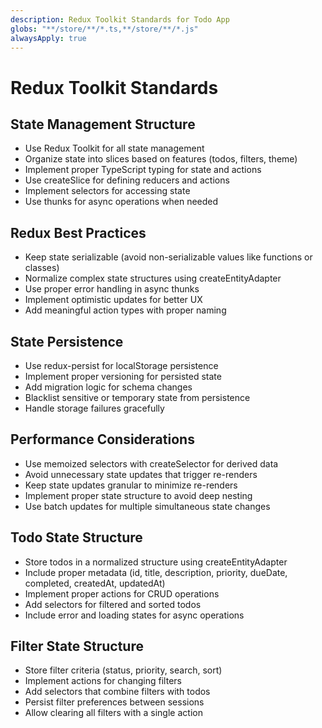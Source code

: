 ```yaml
---
description: Redux Toolkit Standards for Todo App
globs: "**/store/**/*.ts,**/store/**/*.js"
alwaysApply: true
---
```


# Redux Toolkit Standards

## State Management Structure
- Use Redux Toolkit for all state management
- Organize state into slices based on features (todos, filters, theme)
- Implement proper TypeScript typing for state and actions
- Use createSlice for defining reducers and actions
- Implement selectors for accessing state
- Use thunks for async operations when needed

## Redux Best Practices
- Keep state serializable (avoid non-serializable values like functions or classes)
- Normalize complex state structures using createEntityAdapter
- Use proper error handling in async thunks
- Implement optimistic updates for better UX
- Add meaningful action types with proper naming

## State Persistence
- Use redux-persist for localStorage persistence
- Implement proper versioning for persisted state
- Add migration logic for schema changes
- Blacklist sensitive or temporary state from persistence
- Handle storage failures gracefully

## Performance Considerations
- Use memoized selectors with createSelector for derived data
- Avoid unnecessary state updates that trigger re-renders
- Keep state updates granular to minimize re-renders
- Implement proper state structure to avoid deep nesting
- Use batch updates for multiple simultaneous state changes

## Todo State Structure
- Store todos in a normalized structure using createEntityAdapter
- Include proper metadata (id, title, description, priority, dueDate, completed, createdAt, updatedAt)
- Implement proper actions for CRUD operations
- Add selectors for filtered and sorted todos
- Include error and loading states for async operations

## Filter State Structure
- Store filter criteria (status, priority, search, sort)
- Implement actions for changing filters
- Add selectors that combine filters with todos
- Persist filter preferences between sessions
- Allow clearing all filters with a single action